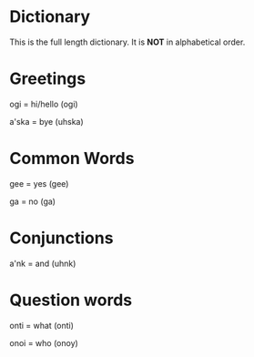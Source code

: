 # Dictionary

This is the full length dictionary. It is **NOT** in alphabetical order.

# Greetings

ogi = hi/hello (ogi)

a'ska = bye (uhska)

# Common Words

gee = yes (gee)

ga = no (ga)

# Conjunctions

a'nk = and (uhnk)

# Question words

onti = what (onti)

onoi = who (onoy)


